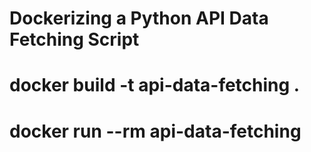 
# Dockerizing a Python API Data Fetching Script

# docker build -t api-data-fetching .
# docker run --rm api-data-fetching 